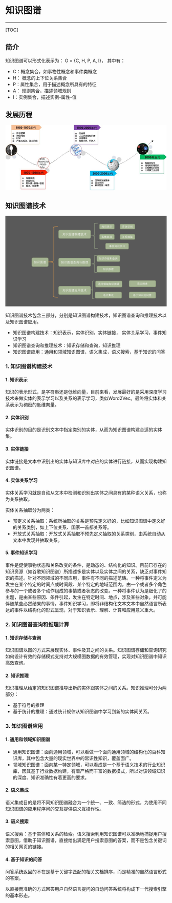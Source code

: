 # 知识图谱

---

[TOC]

## 简介

知识图谱可以形式化表示为： O = {C, H, P, A, I}， 其中有：

- C：概念集合，如事物性概念和事件类概念
- H： 概念的上下位关系集合
- P：属性集合，用于描述概念所具有的特征
- A： 规则集合，描述领域规则
- I：实例集合，描述实例-属性-值

## 发展历程

![1](..\img\知识图谱\1.jpg)



## 知识图谱技术

![2](..\img\知识图谱\2.png)

知识图谱技术包含三部分，分别是知识图谱构建技术，知识图谱查询和推理技术以及知识图谱应用。

- 知识图谱构建技术：知识表示，实体识别，实体链接， 实体关系学习，事件知识学习
- 知识图谱查询和推理技术：知识存储和查询，知识推理
- 知识图谱应用：通用和领域知识图谱，语义集成，语义搜索，基于知识的问答

### 1. 知识图谱构建技术

#### 1. 知识表示

知识的表示形式，是字符串还是低维向量，目前来看，发展最好的是采用深度学习技术来做实体的表示学习以及关系的表示学习，类似Word2Vec。最终将实体和关系表示为稠密的低维向量。

#### 2. 实体识别

实体识别的目的是识别文本中指定类别的实体，从而为知识图谱构建合适的实体集。

#### 3. 实体链接

实体链接是文本中识别出的实体与知识库中对应的实体进行链接，从而实现构建知识图谱。

#### 4. 实体关系学习

实体关系学习就是自动从文本中检测和识别出实体之间具有的某种语义关系，也称为关系抽取。

实体关系抽取分为两类：

- 预定义关系抽取：系统所抽取的关系是预先定义好的，比如知识图谱中定义好的关系类别，如上下位关系、国家—首都关系等。
- 开放式关系抽取：开放式关系抽取不预先定义抽取的关系类别，由系统自动从文本中发现并抽取关系。

#### 5. 事件知识学习

事件是促使事物状态和关系改变的条件，是动态的、结构化的知识。目前已存在的知识资源（如谷歌知识图谱）所描述多是实体以及实体之间的关系，缺乏对事件知识的描述。针对不同领域的不同应用，事件有不同的描述范畴。一种将事件定义为发生在某个特定的时间点或时间段、某个特定的地域范围内，由一个或者多个角色参与的一个或者多个动作组成的事情或者状态的改变。一种将事件认为是细化了的主题，是由某些原因、条件引起，发生在特定时间、地点，涉及某些对象，并可能伴随某些必然结果的事情。事件知识学习，即将非结构化文本文本中自然语言所表达的事件以结构化的形式呈现，对于知识表示、理解、计算和应用意义重大。

### 2. 知识图谱查询和推理计算

#### 1. 知识存储与查询

知识图谱以图的方式来展现实体、事件及其之间的关系。知识图谱存储和查询研究如何设计有效的存储模式支持对大规模图数据的有效管理，实现对知识图谱中知识高效查询。

#### 2. 知识推理

知识推理从给定的知识图谱推导出新的实体跟实体之间的关系。知识推理可分为两部分：

- 基于符号的推理
- 基于统计的推理：通过统计规律从知识图谱中学习到新的实体间关系。

### 3. 知识图谱应用

#### 1.  通用和领域知识图谱

- 通用知识图谱：面向通用领域，可以看做一个面向通用领域的结构化的百科知识库，其中包含大量的现实世界中的常识性知识，覆盖面广。
- 领域知识图谱：面向某一特定领域，可以看成是一个基于语义技术的行业知识库，因其基于行业数据构建，有着严格而丰富的数据模式，所以对该领域知识的深度、知识准确性有着更高的要求。

#### 2. 语义集成

语义集成目的是将不同知识图谱融合为一个统一、一致、简洁的形式，为使用不同知识图谱的应用程序间的交互提供语义互操作性。

#### 3. 语义搜索

语义搜索：基于实体和关系的检索。语义搜索利用知识图谱可以准确地捕捉用户搜索意图，借助于知识图谱，直接给出满足用户搜索意图的答案，而不是包含关键词的相关网页的链接。

#### 4. 基于知识的问答

问答系统返回的不在是基于关键字匹配的相关文档排序，而是精准的自然语言形式的答案。

以直接而准确的方式回答用户自然语言提问的自动问答系统将构成下一代搜索引擎的基本形态。




